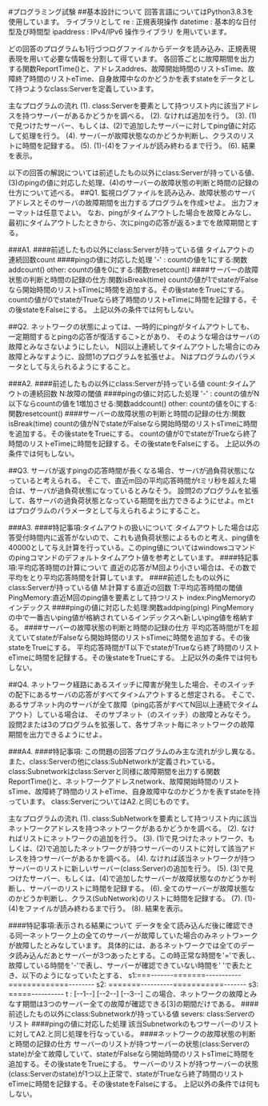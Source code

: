 #プログラミング試験
##基本設計について
回答言語についてはPython3.8.3を使用しています。
ライブラリとして
re : 正規表現操作
datetime : 基本的な日付型及び時間型
ipaddress : IPv4/IPv6 操作ライブラリ
を用いています。

どの回答のプログラムも1行づつログファイルからデータを読み込み、正規表現表現を用いて必要な情報を分割して得ています。
各回答ごとに故障期間を出力する関数ReportTime()と、アドレスaddres、故障開始時間のリストsTime、故障終了時間のリストeTime、自身故障中なのかどうかを表すstateをデータとして持つようなclass:Serverを定義してい>ます。

主なプログラムの流れ
(1). class:Serverを要素として持つリスト内に該当アドレスを持つサーバーがあるかどうかを調べる。
(2). なければ追加を行う。
(3). (1)で見つけたサーバー、もしくは、(2)で追加したサーバーに対してping値に対応して処理を行う。
(4). サーバーが故障状態なのかどうか判断し、クラスのリストに時間を記録する。
(5). (1)-(4)をファイルが読み終わるまで行う。
(6). 結果を表示。

以下の回答の解説については前述したもの以外にclass:Serverが持っている値、(3)のpingの値に対応した処理、(4)のサーバーの故障状態の判断と時間の記録の仕方について述べる。
##Q1.
監視ログファイルを読み込み、故障状態のサーバアドレスとそのサーバの故障期間を出力するプログラムを作成>せよ。
出力フォーマットは任意でよい。
なお、pingがタイムアウトした場合を故障とみなし、最初にタイムアウトしたときから、次にpingの応答が返る>までを故障期間とする。

###A1.
####前述したもの以外にclass:Serverが持っている値
タイムアウトの連続回数count
####pingの値に対応した処理
'-'  : countの値を1にする:関数addcount()
other: countの値を0にする:関数resetcount()
####サーバーの故障状態の判断と時間の記録の仕方:関数isBreak(time)
countの値が1でstateがFalseなら開始時間のリストsTimeに時間を追加する。その後stateをTrueにする。
countの値が0でstateがTrueなら終了時間のリストeTimeに時間を記録する。その後stateをFalseにする。
上記以外の条件では何もしない。

##Q2.
ネットワークの状態によっては、一時的にpingがタイムアウトしても、一定期間するとpingの応答が復活するこ>とがあり、
そのような場合はサーバの故障とみなさないようにしたい。
N回以上連続してタイムアウトした場合にのみ故障とみなすように、設問1のプログラムを拡張せよ。
Nはプログラムのパラメータとして与えられるようにすること。

###A2.
####前述したもの以外にclass:Serverが持っている値
count:タイムアウトの連続回数
N:故障の閾値
####pingの値に対応した処理
'-'  : countの値がN以下ならcountの値を1増加させる:関数addcount()
other: countの値を0にする:関数resetcount()
####サーバーの故障状態の判断と時間の記録の仕方:関数isBreak(time)
countの値がNでstateがFalseなら開始時間のリストsTimeに時間を追加する。その後stateをTrueにする。
countの値が0でstateがTrueなら終了時間のリストeTimeに時間を記録する。その後stateをFalseにする。
上記以外の条件では何もしない。

##Q3.
サーバが返すpingの応答時間が長くなる場合、サーバが過負荷状態になっていると考えられる。
そこで、直近m回の平均応答時間がtミリ秒を超えた場合は、サーバが過負荷状態になっているとみなそう。
設問2のプログラムを拡張して、各サーバの過負荷状態となっている期間を出力できるようにせよ。mとtはプログラムのパラメータとして与えられるようにすること。

###A3.
####特記事項:タイムアウトの扱いについて
タイムアウトした場合は応答受付時間内に返答がないので、これも過負荷状態によるものと考え、ping値を40000として与え計算を行っている。このping値についてはwindowsコマンドのpingコマンドのデフォルトタイムアウト値を参考としています。
####特記事項:平均応答時間の計算について
直近の応答がM回より小さい場合は、その数で平均をとり平均応答時間を計算しています。
####前述したもの以外にclass:Serverが持っている値
M:計算する直近の回数
T:平均応答時間の閾値
PingMemory:直近M回のping値を要素として持つリスト
index:PingMemoryのインデックス
####pingの値に対応した処理:関数addping(ping)
PingMemoryの中で一番古いping値が格納されているインデックスへ新しいping値を格納する。
####サーバーの故障状態の判断と時間の記録の仕方
平均応答時間がTを超えていてstateがFalseなら開始時間のリストsTimeに時間を追加する。その後stateをTrueにする。
平均応答時間がT以下でstateがTrueなら終了時間のリストeTimeに時間を記録する。その後stateをTrueにする。
上記以外の条件では何もしない。

##Q4.
ネットワーク経路にあるスイッチに障害が発生した場合、そのスイッチの配下にあるサーバの応答がすべてタイ>ムアウトすると想定される。
そこで、あるサブネット内のサーバが全て故障（ping応答がすべてN回以上連続でタイムアウト）している場合は、
そのサブネット（のスイッチ）の故障とみなそう。
設問2または3のプログラムを拡張して、各サブネット毎にネットワークの故障期間を出力できるようにせよ。

###A4.
####特記事項:
この問題の回答プログラムのみ主な流れが少し異なる。また、class:Serverの他にclass:SubNetworkが定義され>ている。
class:Subnetworkはclass:Serverと同様に故障期間を出力する関数ReportTime()と、ネットワークアドレスnetwork、故障開始時間のリストsTime、故障終了時間のリストeTime、自身故障中なのかどうかを表すstateを持っています。
class:ServerについてはA2.と同じものです。

主なプログラムの流れ
(1). class:SubNetworkを要素として持つリスト内に該当ネットワークアドレスを持つネットワークがあるかどうかを調べる。
(2). なければリストにネットワークの追加を行う。
(3). (1)で見つけたネットワーク、もしくは、(2)で追加したネットワークが持つサーバーのリストに対して該当アドレスを持つサーバーがあるかを調べる。
(4). なければ該当ネットワークが持つサーバーのリストに新しいサーバー(class:Server)の追加を行う。
(5). (3)で見つけたサーバー、もしくは、(4)で追加したサーバーが故障状態なのかどうか判断し、サーバーのリストに時間を記録する。
(6). 全てのサーバーが故障状態なのかどうか判断し、クラス(SubNetwork)のリストに時間を記録する。
(7). (1)-(4)をファイルが読み終わるまで行う。
(8). 結果を表示。

####特記事項:表示される結果について
データを全て読み込んだ後に確認できる同一ネットワーク上の全てのサーバーが故障していた場合のみネットワ>ークが故障したとみなしています。
具体的には、あるネットワークでは全てのデータ読み込んだあとサーバーが3つあったとする。この時正常な時間を'='で表し、故障している時間を'-'で表し、サーバーが確認できていない時間を' 'で表たとき、以下のようになっていたとする、
s1:===-------=======-----------=============--------
s2:              =======----------===========-------
s3:                                  =====----------
t :   [--1--]           [--2--]              [--3--]
この場合、ネットワークの故障とみなす期間は3つのサーバー全ての故障が確認できる[3]の期間だけである。
####前述したもの以外にclass:Subnetworkが持っている値
severs: class:Serverのリスト
####pingの値に対応した処理
該当Subnetworkのもつサーバーのリストに対してA2.と同じ処理を行なっている。
####ネットワークの故障状態の判断と時間の記録の仕方
サーバーのリストが持つサーバーの状態(class:Serverのstate)が全て故障していて、stateがFalseなら開始時間のリストsTimeに時間を追加する。その後stateをTrueにする。
サーバーのリストが持つサーバーの状態(class:Serverのstate)が1つ以上正常で、stateがTrueなら終了時間のリストeTimeに時間を記録する。その後stateをFalseにする。
上記以外の条件では何もしない。
